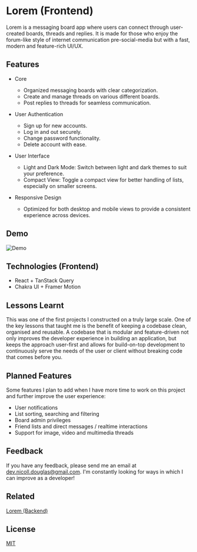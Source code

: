# Lorem (Frontend)

Lorem is a messaging board app where users can connect through user-created boards, threads and replies. It is made for those who enjoy the forum-like style of internet communication pre-social-media but with a fast, modern and feature-rich UI/UX.

## Features

- Core

  - Organized messaging boards with clear categorization.
  - Create and manage threads on various different boards.
  - Post replies to threads for seamless communication.

- User Authentication

  - Sign up for new accounts.
  - Log in and out securely.
  - Change password functionality.
  - Delete account with ease.

- User Interface

  - Light and Dark Mode: Switch between light and dark themes to suit your preference.
  - Compact View: Toggle a compact view for better handling of lists, especially on smaller screens.

- Responsive Design
  - Optimized for both desktop and mobile views to provide a consistent experience across devices.

## Demo

![Demo](https://github.com/nicoll-douglas/portfolio-website/blob/main/public/projects/lorem.lorem-demo.gif?raw=true)

## Technologies (Frontend)

- React + TanStack Query
- Chakra UI + Framer Motion

## Lessons Learnt

This was one of the first projects I constructed on a truly large scale. One of the key lessons that taught me is the benefit of keeping a codebase clean, organised and reusable. A codebase that is modular and feature-driven not only improves the developer experience in building an application, but keeps the approach user-first and allows for build-on-top development to continuously serve the needs of the user or client without breaking code that comes before you.

## Planned Features

Some features I plan to add when I have more time to work on this project and further improve the user experience:

- User notifications
- List sorting, searching and filtering
- Board admin privileges
- Friend lists and direct messages / realtime interactions
- Support for image, video and multimedia threads

## Feedback

If you have any feedback, please send me an email at dev.nicoll.douglas@gmail.com. I'm constantly looking for ways in which I can improve as a developer!

## Related

[Lorem (Backend)](https://github.com/nicoll-douglas/lorem-backend)

## License

[MIT](https://choosealicense.com/licenses/mit/)
